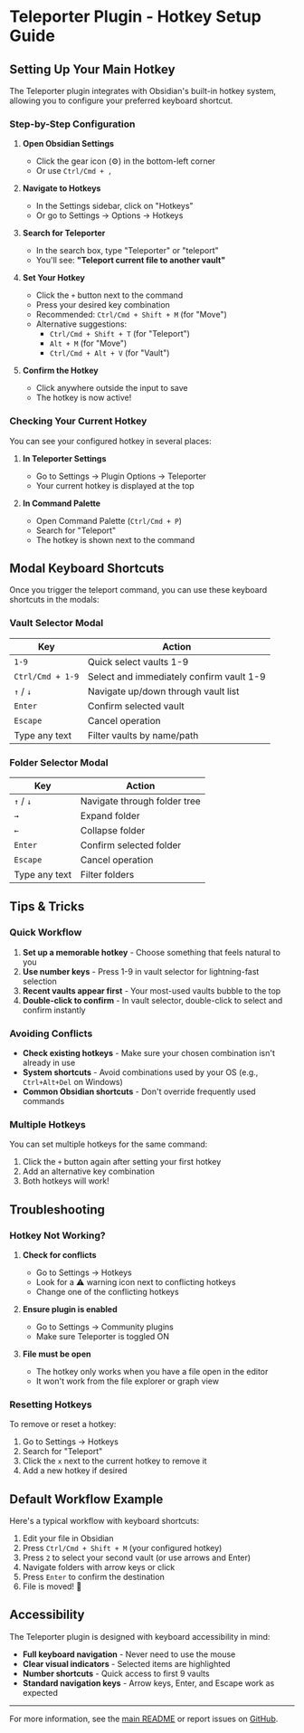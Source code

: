 # Teleporter Plugin - Hotkey Setup Guide

## Setting Up Your Main Hotkey

The Teleporter plugin integrates with Obsidian's built-in hotkey system, allowing you to configure your preferred keyboard shortcut.

### Step-by-Step Configuration

1. **Open Obsidian Settings**
   - Click the gear icon (⚙️) in the bottom-left corner
   - Or use `Ctrl/Cmd + ,`

2. **Navigate to Hotkeys**
   - In the Settings sidebar, click on "Hotkeys"
   - Or go to Settings → Options → Hotkeys

3. **Search for Teleporter**
   - In the search box, type "Teleporter" or "teleport"
   - You'll see: **"Teleport current file to another vault"**

4. **Set Your Hotkey**
   - Click the `+` button next to the command
   - Press your desired key combination
   - Recommended: `Ctrl/Cmd + Shift + M` (for "Move")
   - Alternative suggestions:
     - `Ctrl/Cmd + Shift + T` (for "Teleport")
     - `Alt + M` (for "Move")
     - `Ctrl/Cmd + Alt + V` (for "Vault")

5. **Confirm the Hotkey**
   - Click anywhere outside the input to save
   - The hotkey is now active!

### Checking Your Current Hotkey

You can see your configured hotkey in several places:

1. **In Teleporter Settings**
   - Go to Settings → Plugin Options → Teleporter
   - Your current hotkey is displayed at the top

2. **In Command Palette**
   - Open Command Palette (`Ctrl/Cmd + P`)
   - Search for "Teleport"
   - The hotkey is shown next to the command

## Modal Keyboard Shortcuts

Once you trigger the teleport command, you can use these keyboard shortcuts in the modals:

### Vault Selector Modal

| Key | Action |
|-----|--------|
| `1-9` | Quick select vaults 1-9 |
| `Ctrl/Cmd + 1-9` | Select and immediately confirm vault 1-9 |
| `↑` / `↓` | Navigate up/down through vault list |
| `Enter` | Confirm selected vault |
| `Escape` | Cancel operation |
| Type any text | Filter vaults by name/path |

### Folder Selector Modal

| Key | Action |
|-----|--------|
| `↑` / `↓` | Navigate through folder tree |
| `→` | Expand folder |
| `←` | Collapse folder |
| `Enter` | Confirm selected folder |
| `Escape` | Cancel operation |
| Type any text | Filter folders |

## Tips & Tricks

### Quick Workflow
1. **Set up a memorable hotkey** - Choose something that feels natural to you
2. **Use number keys** - Press 1-9 in vault selector for lightning-fast selection
3. **Recent vaults appear first** - Your most-used vaults bubble to the top
4. **Double-click to confirm** - In vault selector, double-click to select and confirm instantly

### Avoiding Conflicts
- **Check existing hotkeys** - Make sure your chosen combination isn't already in use
- **System shortcuts** - Avoid combinations used by your OS (e.g., `Ctrl+Alt+Del` on Windows)
- **Common Obsidian shortcuts** - Don't override frequently used commands

### Multiple Hotkeys
You can set multiple hotkeys for the same command:
1. Click the `+` button again after setting your first hotkey
2. Add an alternative key combination
3. Both hotkeys will work!

## Troubleshooting

### Hotkey Not Working?

1. **Check for conflicts**
   - Go to Settings → Hotkeys
   - Look for a ⚠️ warning icon next to conflicting hotkeys
   - Change one of the conflicting hotkeys

2. **Ensure plugin is enabled**
   - Go to Settings → Community plugins
   - Make sure Teleporter is toggled ON

3. **File must be open**
   - The hotkey only works when you have a file open in the editor
   - It won't work from the file explorer or graph view

### Resetting Hotkeys

To remove or reset a hotkey:
1. Go to Settings → Hotkeys
2. Search for "Teleport"
3. Click the `x` next to the current hotkey to remove it
4. Add a new hotkey if desired

## Default Workflow Example

Here's a typical workflow with keyboard shortcuts:

1. Edit your file in Obsidian
2. Press `Ctrl/Cmd + Shift + M` (your configured hotkey)
3. Press `2` to select your second vault (or use arrows and Enter)
4. Navigate folders with arrow keys or click
5. Press `Enter` to confirm the destination
6. File is moved! 🎉

## Accessibility

The Teleporter plugin is designed with keyboard accessibility in mind:
- **Full keyboard navigation** - Never need to use the mouse
- **Clear visual indicators** - Selected items are highlighted
- **Number shortcuts** - Quick access to first 9 vaults
- **Standard navigation keys** - Arrow keys, Enter, and Escape work as expected

---

For more information, see the [main README](README.md) or report issues on [GitHub](https://github.com/yourusername/obsidian-teleporter).